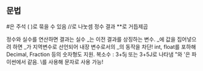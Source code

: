 ## 문법
#은 주석
( )로 묶을 수 있음
//로 나눗셈 정수 결과
**로 거듭제곱

정수와 실수를 연산하면 결과는 실수
_는 이전 결과를 상징하는 변수. _에 값을 집어넣으려 하면 _가 지역변수로 선언되어 내장 변수로서의 _의 동작을 차단!
int, float를 포하해 Decimal, Fraction 등의 숫자형도 지원. 복소수 : 3+5j 또는 3+5J로 나타냄
"와 '은 파이썬에서 같음. \를 사용해 문자로 사용 가능!
